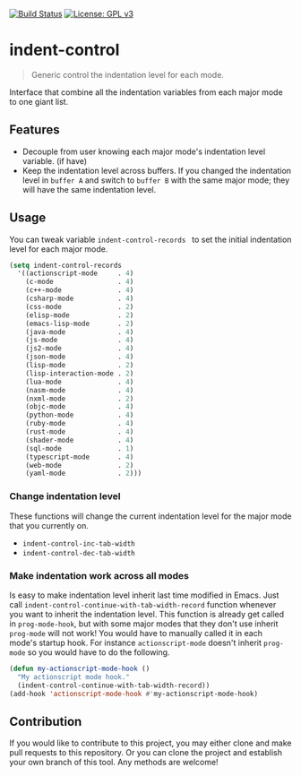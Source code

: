 [![Build Status](https://travis-ci.com/jcs-elpa/indent-control.svg?branch=master)](https://travis-ci.com/jcs-elpa/indent-control)
[![License: GPL v3](https://img.shields.io/badge/License-GPL%20v3-blue.svg)](https://www.gnu.org/licenses/gpl-3.0)


# indent-control
> Generic control the indentation level for each mode.

Interface that combine all the indentation variables from each major mode
to one giant list.


## Features

* Decouple from user knowing each major mode's indentation level variable. (if have)
* Keep the indentation level across buffers. If you changed the indentation level
in `buffer A` and switch to `buffer B` with the same major mode; they will have 
the same indentation level.


## Usage

You can tweak variable `indent-control-records ` to set the initial
indentation level for each major mode.

```el
(setq indent-control-records
  '((actionscript-mode     . 4)
    (c-mode                . 4)
    (c++-mode              . 4)
    (csharp-mode           . 4)
    (css-mode              . 2)
    (elisp-mode            . 2)
    (emacs-lisp-mode       . 2)
    (java-mode             . 4)
    (js-mode               . 4)
    (js2-mode              . 4)
    (json-mode             . 4)
    (lisp-mode             . 2)
    (lisp-interaction-mode . 2)
    (lua-mode              . 4)
    (nasm-mode             . 4)
    (nxml-mode             . 2)
    (objc-mode             . 4)
    (python-mode           . 4)
    (ruby-mode             . 4)
    (rust-mode             . 4)
    (shader-mode           . 4)
    (sql-mode              . 1)
    (typescript-mode       . 4)
    (web-mode              . 2)
    (yaml-mode             . 2)))
```

### Change indentation level

These functions will change the current indentation level for the major mode
that you currently on.

* `indent-control-inc-tab-width`
* `indent-control-dec-tab-width`

### Make indentation work across all modes

Is easy to make indentation level inherit last time modified in Emacs. Just 
call `indent-control-continue-with-tab-width-record` function whenever
you want to inherit the indentation level. This function is already get called 
in `prog-mode-hook`, but with some major modes that they don't use inherit
`prog-mode` will not work! You would have to manually called it in each mode's 
startup hook. For instance `actionscript-mode` doesn't inherit `prog-mode` 
so you would have to do the following.

```el
(defun my-actionscript-mode-hook ()
  "My actionscript mode hook."
  (indent-control-continue-with-tab-width-record))
(add-hook 'actionscript-mode-hook #'my-actionscript-mode-hook)
```


## Contribution

If you would like to contribute to this project, you may either
clone and make pull requests to this repository. Or you can
clone the project and establish your own branch of this tool.
Any methods are welcome!

